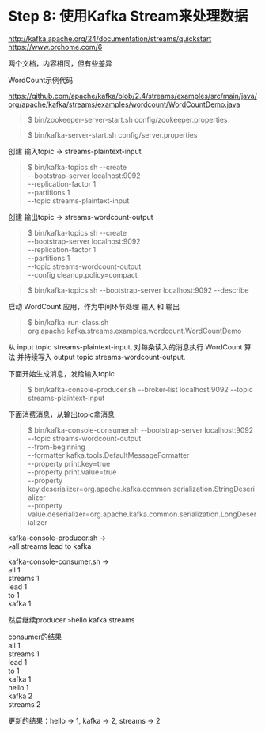 Step 8: 使用Kafka Stream来处理数据
================================

http://kafka.apache.org/24/documentation/streams/quickstart  
https://www.orchome.com/6

两个文档，内容相同，但有些差异

WordCount示例代码

https://github.com/apache/kafka/blob/2.4/streams/examples/src/main/java/org/apache/kafka/streams/examples/wordcount/WordCountDemo.java

> $ bin/zookeeper-server-start.sh config/zookeeper.properties

> $ bin/kafka-server-start.sh config/server.properties

创建 输入topic -> streams-plaintext-input

> $ bin/kafka-topics.sh --create \
    --bootstrap-server localhost:9092 \
    --replication-factor 1 \
    --partitions 1 \
    --topic streams-plaintext-input

创建 输出topic -> streams-wordcount-output

> $ bin/kafka-topics.sh --create \
    --bootstrap-server localhost:9092 \
    --replication-factor 1 \
    --partitions 1 \
    --topic streams-wordcount-output \
    --config cleanup.policy=compact

> $ bin/kafka-topics.sh --bootstrap-server localhost:9092 --describe

启动 WordCount 应用，作为中间环节处理 输入 和 输出

> $ bin/kafka-run-class.sh org.apache.kafka.streams.examples.wordcount.WordCountDemo

从 input topic streams-plaintext-input, 对每条读入的消息执行 WordCount 算法
并持续写入 output topic streams-wordcount-output.

下面开始生成消息，发给输入topic
> $ bin/kafka-console-producer.sh --broker-list localhost:9092 --topic streams-plaintext-input

下面消费消息，从输出topic拿消息

> $ bin/kafka-console-consumer.sh --bootstrap-server localhost:9092 \
    --topic streams-wordcount-output \
    --from-beginning \
    --formatter kafka.tools.DefaultMessageFormatter \
    --property print.key=true \
    --property print.value=true \
    --property key.deserializer=org.apache.kafka.common.serialization.StringDeserializer \
    --property value.deserializer=org.apache.kafka.common.serialization.LongDeserializer

kafka-console-producer.sh ->  
`>`all streams lead to kafka

kafka-console-consumer.sh ->  
all	1  
streams	1  
lead	1  
to	1  
kafka	1  

然后继续producer
`>`hello kafka streams

consumer的结果  
all	1  
streams	1  
lead	1  
to	1  
kafka	1  
hello	1  
kafka	2  
streams	2  

更新的结果：hello -> 1, kafka -> 2, streams -> 2
